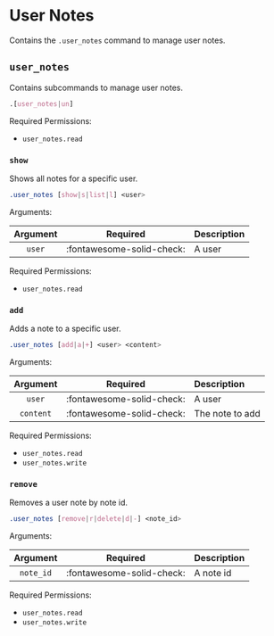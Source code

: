 # User Notes

Contains the `.user_notes` command to manage user notes.


## `user_notes`

Contains subcommands to manage user notes.

```css
.[user_notes|un]
```

Required Permissions:

- `user_notes.read`


### `show`

Shows all notes for a specific user.

```css
.user_notes [show|s|list|l] <user>
```

Arguments:

| Argument | Required                  | Description |
|:--------:|:-------------------------:|:------------|
| `user`   | :fontawesome-solid-check: | A user      |

Required Permissions:

- `user_notes.read`


### `add`

Adds a note to a specific user.

```css
.user_notes [add|a|+] <user> <content>
```

Arguments:

| Argument  | Required                  | Description     |
|:---------:|:-------------------------:|:----------------|
| `user`    | :fontawesome-solid-check: | A user          |
| `content` | :fontawesome-solid-check: | The note to add |

Required Permissions:

- `user_notes.read`
- `user_notes.write`


### `remove`

Removes a user note by note id.

```css
.user_notes [remove|r|delete|d|-] <note_id>
```

Arguments:

| Argument  | Required                  | Description |
|:---------:|:-------------------------:|:------------|
| `note_id` | :fontawesome-solid-check: | A note id   |

Required Permissions:

- `user_notes.read`
- `user_notes.write`
